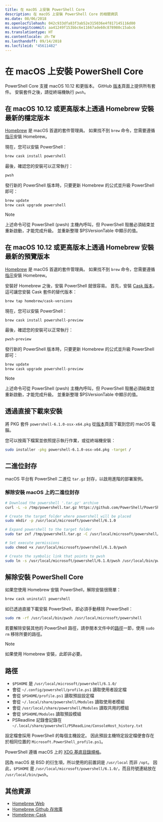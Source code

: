 ```yaml
---
title: 在 macOS 上安裝 PowerShell Core
description: 在 macOS 上安裝 PowerShell Core 的相關資訊
ms.date: 08/06/2018
ms.openlocfilehash: 042c933dfa83f3ab52e315036e4f817145116d00
ms.sourcegitcommit: aa41249f153bbc6e11667ade60c878980c15abc6
ms.translationtype: HT
ms.contentlocale: zh-TW
ms.lasthandoff: 09/14/2018
ms.locfileid: "45611482"
---
```

# <a name="installing-powershell-core-on-macos"></a>在 macOS 上安裝 PowerShell Core

PowerShell Core 支援 macOS 10.12 和更版本。
GitHub [版本][]頁面上提供所有套件。
安裝套件之後，請從終端機執行 `pwsh`。

## <a name="installation-of-latest-stable-release-via-homebrew-on-macos-1012-or-higher"></a>在 macOS 10.12 或更高版本上透過 Homebrew 安裝最新的穩定版本

[Homebrew][ brew] 是 macOS 首選的套件管理員。
如果找不到 `brew` 命令，您需要遵循[指示][brew]安裝 Homebrew。

現在，您可以安裝 PowerShell：

```sh
brew cask install powershell
```

最後，確認您的安裝可以正常執行：

```sh
pwsh
```

發行新的 PowerShell 版本時，只要更新 Homebrew 的公式並升級 PowerShell 即可：

```sh
brew update
brew cask upgrade powershell
```

> [!NOTE]
> 上述命令可從 PowerShell (pwsh) 主機內呼叫，但 PowerShell 殼層必須結束並重新啟動，才能完成升級。
> 並重新整理 $PSVersionTable 中顯示的值。

[brew]: http://brew.sh/

## <a name="installation-of-latest-preview-release-via-homebrew-on-macos-1012-or-higher"></a>在 macOS 10.12 或更高版本上透過 Homebrew 安裝最新的預覽版本

[Homebrew][ brew] 是 macOS 首選的套件管理員。
如果找不到 `brew` 命令，您需要遵循[指示][brew]安裝 Homebrew。

安裝好 Homebrew 之後，安裝 PowerShell 就很容易。
首先，安裝 [Cask 版本][cask-versions]，這可讓您安裝 Cask 套件的替代版本：

```sh
brew tap homebrew/cask-versions
```

現在，您可以安裝 PowerShell：

```sh
brew cask install powershell-preview
```

最後，確認您的安裝可以正常執行：

```sh
pwsh-preview
```

發行新的 PowerShell 版本時，只要更新 Homebrew 的公式並升級 PowerShell 即可：

```sh
brew update
brew cask upgrade powershell-preview
```

> [!NOTE]
> 上述命令可從 PowerShell (pwsh) 主機內呼叫，但 PowerShell 殼層必須結束並重新啟動，才能完成升級。
> 並重新整理 $PSVersionTable 中顯示的值。

## <a name="installation-via-direct-download"></a>透過直接下載來安裝

將 PKG 套件 `powershell-6.1.0-osx-x64.pkg`
從[版本][]頁面下載到您的 macOS 電腦。

您可以按兩下檔案並依照提示執行作業，或從終端機安裝：

```sh
sudo installer -pkg powershell-6.1.0-osx-x64.pkg -target /
```

## <a name="binary-archives"></a>二進位封存

macOS 平台有 PowerShell 二進位 `tar.gz` 封存，以啟用進階的部署案例。

### <a name="installing-binary-archives-on-macos"></a>解除安裝 macOS 上的二進位封存

```sh
# Download the powershell '.tar.gz' archive
curl -L -o /tmp/powershell.tar.gz https://github.com/PowerShell/PowerShell/releases/download/v6.1.0/powershell-6.1.0-osx-x64.tar.gz

# Create the target folder where powershell will be placed
sudo mkdir -p /usr/local/microsoft/powershell/6.1.0

# Expand powershell to the target folder
sudo tar zxf /tmp/powershell.tar.gz -C /usr/local/microsoft/powershell/6.1.0

# Set execute permissions
sudo chmod +x /usr/local/microsoft/powershell/6.1.0/pwsh

# Create the symbolic link that points to pwsh
sudo ln -s /usr/local/microsoft/powershell/6.1.0/pwsh /usr/local/bin/pwsh
```

## <a name="uninstalling-powershell-core"></a>解除安裝 PowerShell Core

如果您使用 Homebrew 安裝 PowerShell，解除安裝很簡單：

```sh
brew cask uninstall powershell
```

如已透過直接下載安裝 PowerShell，即必須手動移除 PowerShell：

```sh
sudo rm -rf /usr/local/bin/pwsh /usr/local/microsoft/powershell
```

若要解除安裝其他的 PowerShell 路徑，請參閱本文件中的[路徑](#paths)一節，使用 `sudo rm` 移除所要的路徑。

> [!NOTE]
> 如果使用 Homebrew 安裝，此即非必要。

## <a name="paths"></a>路徑

* `$PSHOME` 是 `/usr/local/microsoft/powershell/6.1.0/`
* 會從 `~/.config/powershell/profile.ps1` 讀取使用者設定檔
* 會從 `$PSHOME/profile.ps1` 讀取預設設定檔
* 會從 `~/.local/share/powershell/Modules` 讀取使用者模組
* 會從 `/usr/local/share/powershell/Modules` 讀取共用的模組
* 會從 `$PSHOME/Modules` 讀取預設模組
* PSReadline 記錄會記錄在 `~/.local/share/powershell/PSReadLine/ConsoleHost_history.txt`

設定檔會採用 PowerShell 的每個主機設定。
因此預設主機特定設定檔便會存在於相同位置的 `Microsoft.PowerShell_profile.ps1`。

PowerShell 遵循 macOS 上的 [XDG 基底目錄規格][xdg-bds]。

因為 macOS 是 BSD 的衍生項，所以使用的前置詞是 `/usr/local` 而非 `/opt`。
因此，`$PSHOME` 是 `/usr/local/microsoft/powershell/6.1.0/`，而且符號連結放在 `/usr/local/bin/pwsh`。

## <a name="additional-resources"></a>其他資源

* [Homebrew Web][brew]
* [Homebrew Github 存放庫][GitHub]
* [Homebrew-Cask][cask]

[brew]: http://brew.sh/
[Cask]: https://github.com/Homebrew/homebrew-cask
[cask-versions]: https://github.com/Homebrew/homebrew-cask-versions
[GitHub]: https://github.com/Homebrew
[版本]: https://github.com/PowerShell/PowerShell/releases/latest
[xdg-bds]: https://specifications.freedesktop.org/basedir-spec/basedir-spec-latest.html
